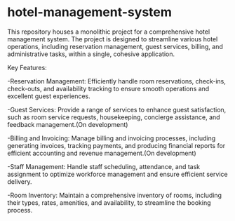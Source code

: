 # hotel-management-system
This repository houses a monolithic project for a comprehensive hotel management system. 
The project is designed to streamline various hotel operations, including reservation management, guest services, billing, and administrative tasks, within a single, cohesive application.

Key Features:

-Reservation Management: Efficiently handle room reservations, check-ins, check-outs, and availability tracking to ensure smooth operations and excellent guest experiences.

-Guest Services: Provide a range of services to enhance guest satisfaction, such as room service requests, housekeeping, concierge assistance, and feedback management.(On development)

-Billing and Invoicing: Manage billing and invoicing processes, including generating invoices, tracking payments, and producing financial reports for efficient accounting and revenue management.(On development)

-Staff Management: Handle staff scheduling, attendance, and task assignment to optimize workforce management and ensure efficient service delivery.

-Room Inventory: Maintain a comprehensive inventory of rooms, including their types, rates, amenities, and availability, to streamline the booking process.
